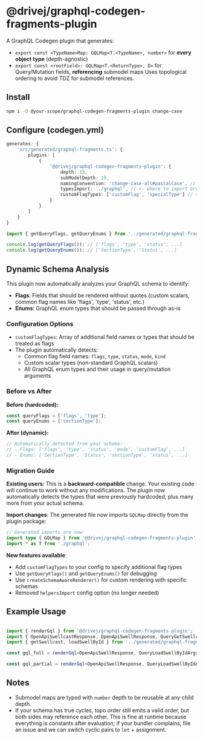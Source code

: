 # @drivej/graphql-codegen-fragments-plugin

A GraphQL Codegen plugin that generates:
- `export const <TypeName>Map: GQLMap<T.<TypeName>, number>` for **every object type** (depth-agnostic)
- `export const <rootField>: GQLMap<T.<ReturnType>, D>` for Query/Mutation fields, **referencing** submodel maps
Uses topological ordering to avoid TDZ for submodel references.

## Install
```bash
npm i -D @your-scope/graphql-codegen-fragments-plugin change-case
```

## Configure (codegen.yml)
```typescript
generates: {
    'src/generated/graphql-fragments.ts': {
        plugins: [
            {
                '@drivej/graphql-codegen-fragments-plugin': {
                    depth: 15,
                    subModelDepth: 15,
                    namingConvention: 'change-case-all#pascalCase', // <- match TS
                    typesImport: './graphql', // <- where to import GraphQL types from
                    customFlagTypes: ['customFlag', 'specialType'] // <- NEW: custom flag types
                }
            }
        ]
    }
}
```

```typescript
import { getQueryFlags, getQueryEnums } from '../generated/graphql-fragments';

console.log(getQueryFlags()); // ['flags', 'type', 'status', ...]
console.log(getQueryEnums()); // ['SectionType', 'Status', ...]
```
## Dynamic Schema Analysis

This plugin now automatically analyzes your GraphQL schema to identify:

- **Flags**: Fields that should be rendered without quotes (custom scalars, common flag names like 'flags', 'type', 'status', etc.)
- **Enums**: GraphQL enum types that should be passed through as-is

### Configuration Options

- `customFlagTypes`: Array of additional field names or types that should be treated as flags
- The plugin automatically detects:
  - Common flag field names: `flags`, `type`, `status`, `mode`, `kind`
  - Custom scalar types (non-standard GraphQL scalars)
  - All GraphQL enum types and their usage in query/mutation arguments

### Before vs After

**Before (hardcoded):**
```typescript
const queryFlags = ['flags', 'type'];
const queryEnums = ['sectionType'];
```

**After (dynamic):**
```typescript
// Automatically detected from your schema:
// - Flags: ['flags', 'type', 'status', 'mode', 'customFlag', ...]
// - Enums: ['SectionType', 'Status', 'sectionType', 'status', ...]
```

### Migration Guide

**Existing users**: This is a **backward-compatible** change. Your existing code will continue to work without any modifications. The plugin now automatically detects the types that were previously hardcoded, plus many more from your actual schema.

**Import changes**: The generated file now imports `GQLMap` directly from the plugin package:
```typescript
// Generated imports are now:
import type { GQLMap } from '@drivej/graphql-codegen-fragments-plugin';
import * as T from './graphql';
```

**New features available**:
- Add `customFlagTypes` to your config to specify additional flag types
- Use `getQueryFlags()` and `getQueryEnums()` for debugging
- Use `createSchemaAwareRenderer()` for custom rendering with specific schemas
- Removed `helpersImport` config option (no longer needed)

## Example Usage
```typescript

import { renderGql } from '@drivej/graphql-codegen-fragments-plugin';
import { OpenApiSwellcastResponse, OpenApiSwellResponse, QueryGetSwellcastArgs, QueryLoadSwellByIdArgs } from '../generated/graphql';
import { getSwellcast, loadSwellById } from '../generated/graphql-fragments';

const gql_full = renderGql<OpenApiSwellResponse, QueryLoadSwellByIdArgs>('loadSwellById', loadSwellById, { id: '' });

const gql_partial = renderGql<OpenApiSwellResponse, QueryLoadSwellByIdArgs>('loadSwellById', ['id', { audio: ['url'] }], { id: '' });

```

## Notes
- Submodel maps are typed with `number` depth to be reusable at any child depth.
- If your schema has true cycles, topo order still emits a valid order, but both sides may reference each other. This is fine at runtime because everything is constants after evaluation; if your bundler complains, file an issue and we can switch cyclic pairs to `let` + assignment.
